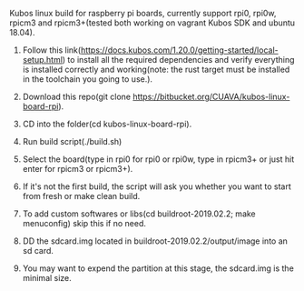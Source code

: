 Kubos linux build for raspberry pi boards, currently support rpi0, rpi0w, rpicm3 and rpicm3+(tested both working on vagrant Kubos SDK and ubuntu 18.04).

1. Follow this link(https://docs.kubos.com/1.20.0/getting-started/local-setup.html) to install all the required dependencies and verify everything is installed correctly and working(note: the rust target must be installed in the toolchain you going to use.).

2. Download this repo(git clone https://bitbucket.org/CUAVA/kubos-linux-board-rpi).

3. CD into the folder(cd kubos-linux-board-rpi).

4. Run build script(./build.sh)

5. Select the board(type in rpi0 for rpi0 or rpi0w, type in rpicm3+ or just hit enter for rpicm3 or rpicm3+).

6. If it's not the first build, the script will ask you whether you want to start from fresh or make clean build.

7. To add custom softwares or libs(cd buildroot-2019.02.2; make menuconfig) skip this if no need.

8. DD the sdcard.img located in buildroot-2019.02.2/output/image into an sd card.

9. You may want to expend the partition at this stage, the sdcard.img is the minimal size.